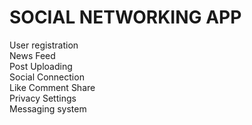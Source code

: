 # SOCIAL NETWORKING APP

User registration<br>
News Feed<br>
Post Uploading<br>
Social Connection<br>
Like Comment Share<br>
Privacy Settings<br>
Messaging system<br>

